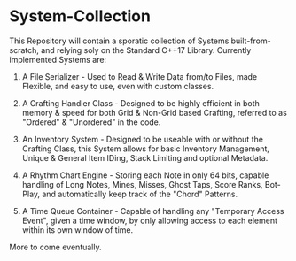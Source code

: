 # System-Collection
This Repository will contain a sporatic collection of Systems built-from-scratch, and relying soly on the Standard C++17 Library.
Currently implemented Systems are:

1. A File Serializer - Used to Read & Write Data from/to Files, made Flexible, and easy to use, even with custom classes.

2. A Crafting Handler Class - Designed to be highly efficient in both memory & speed for both Grid & Non-Grid based Crafting, referred to as "Ordered" & "Unordered" in the code.

3. An Inventory System - Designed to be useable with or without the Crafting Class, this System allows for basic Inventory Management, Unique & General Item IDing, Stack Limiting and optional Metadata.

4. A Rhythm Chart Engine - Storing each Note in only 64 bits, capable handling of Long Notes, Mines, Misses, Ghost Taps, Score Ranks, Bot-Play, and automatically keep track of the "Chord" Patterns.

5. A Time Queue Container - Capable of handling any "Temporary Access Event", given a time window, by only allowing access to each element within its own window of time.

More to come eventually.
